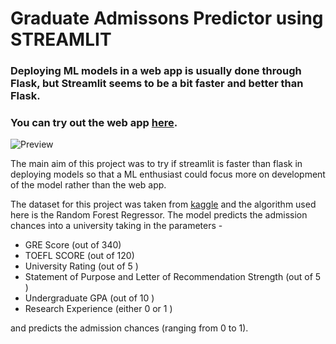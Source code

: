 # Graduate Admissons Predictor using STREAMLIT

### Deploying ML models in a web app is usually done through Flask, but **Streamlit** seems to be a bit faster and better than Flask.
### You can try out the web app [here](https://grad-adm.herokuapp.com/).

![Preview](https://i.ibb.co/L0qrTXr/Screenshot-300.png)

The main aim of this project was to try if streamlit is faster than flask in deploying models so that a ML enthusiast could focus more on development of the model rather than the web app.

The dataset for this project was taken from [kaggle](https://www.kaggle.com/mohansacharya/graduate-admissions) and the algorithm used here is the Random Forest Regressor. The model predicts the admission chances into a university taking in the parameters - 

* GRE Score (out of 340)
* TOEFL SCORE (out of 120)
* University Rating (out of 5 )
* Statement of Purpose and Letter of Recommendation Strength (out of 5 )
* Undergraduate GPA (out of 10 )
* Research Experience (either 0 or 1 )

and predicts the admission chances (ranging from 0 to 1).



